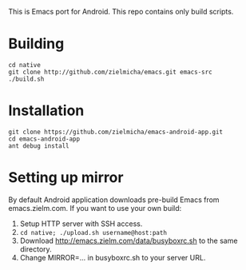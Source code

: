 This is Emacs port for Android.
This repo contains only build scripts.

Building
=============

    cd native
    git clone http://github.com/zielmicha/emacs.git emacs-src
    ./build.sh

Installation
=============

    git clone https://github.com/zielmicha/emacs-android-app.git
    cd emacs-android-app
    ant debug install

Setting up mirror
============

By default Android application downloads pre-build Emacs from emacs.zielm.com.
If you want to use your own build:

1. Setup HTTP server with SSH access.
2. `cd native; ./upload.sh username@host:path`
3. Download http://emacs.zielm.com/data/busyboxrc.sh to the same directory.
4. Change MIRROR=... in busyboxrc.sh to your server URL.
